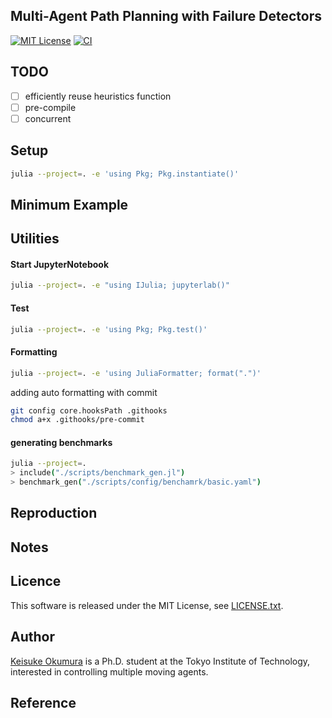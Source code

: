 Multi-Agent Path Planning with Failure Detectors
---
[![MIT License](http://img.shields.io/badge/license-MIT-blue.svg?style=flat)](LICENCE.txt)
[![CI](https://github.com/Kei18/mappfd/actions/workflows/ci.yaml/badge.svg?branch=dev)](https://github.com/Kei18/mappfd/actions/workflows/ci.yaml)

## TODO
- [ ] efficiently reuse heuristics function
- [ ] pre-compile
- [ ] concurrent

## Setup

```sh
julia --project=. -e 'using Pkg; Pkg.instantiate()'
```

## Minimum Example

## Utilities

#### Start JupyterNotebook
```sh
julia --project=. -e "using IJulia; jupyterlab()"
```

#### Test
```sh
julia --project=. -e 'using Pkg; Pkg.test()'
```

#### Formatting
```sh
julia --project=. -e 'using JuliaFormatter; format(".")'
```

adding auto formatting with commit

```sh
git config core.hooksPath .githooks
chmod a+x .githooks/pre-commit
```

#### generating benchmarks
```sh
julia --project=.
> include("./scripts/benchmark_gen.jl")
> benchmark_gen("./scripts/config/benchamrk/basic.yaml")
```

## Reproduction

## Notes

## Licence
This software is released under the MIT License, see [LICENSE.txt](LICENCE.txt).

## Author
[Keisuke Okumura](https://kei18.github.io) is a Ph.D. student at the Tokyo Institute of Technology, interested in controlling multiple moving agents.

## Reference
